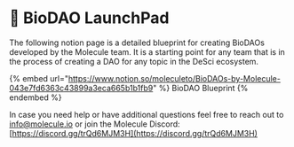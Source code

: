 # 📘 BioDAO LaunchPad

The following notion page is a detailed blueprint for creating BioDAOs developed by the Molecule team. It is a starting point for any team that is in the process of creating a DAO for any topic in the DeSci ecosystem.&#x20;

{% embed url="https://www.notion.so/moleculeto/BioDAOs-by-Molecule-043e7fd6363c43899a3eca665b1b1fb9" %}
BioDAO Blueprint
{% endembed %}

In case you need help or have additional questions feel free to reach out to info@molecule.io or join the Molecule Discord: [https://discord.gg/trQd6MJM3H](https://discord.gg/trQd6MJM3H)
